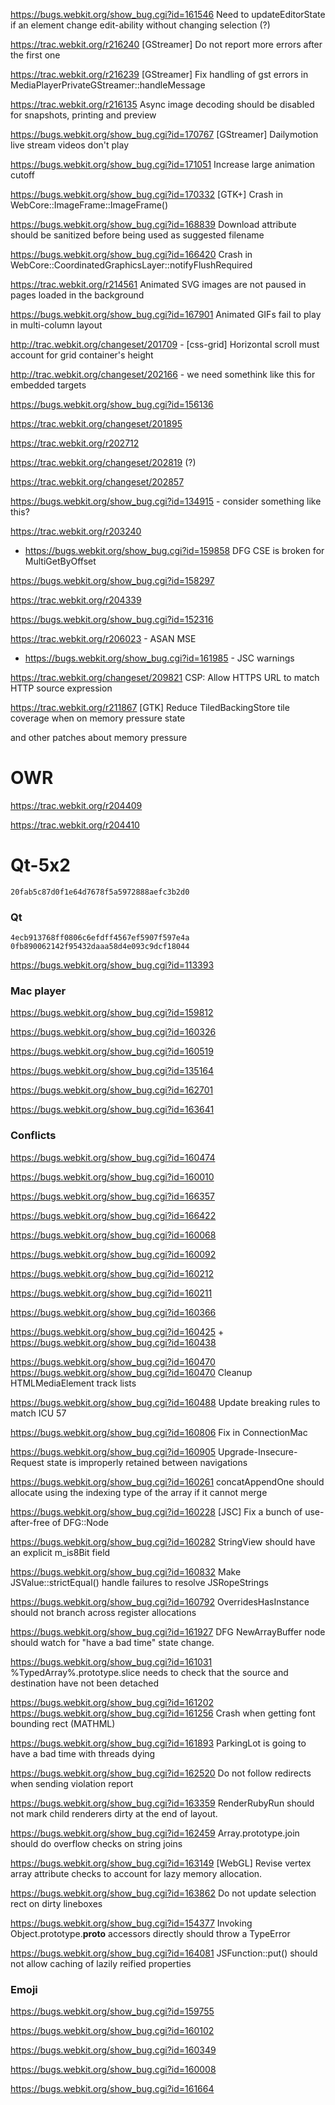 https://bugs.webkit.org/show_bug.cgi?id=161546 Need to updateEditorState if an element change edit-ability without changing selection (?)

https://trac.webkit.org/r216240 [GStreamer] Do not report more errors after the first one 

https://trac.webkit.org/r216239 [GStreamer] Fix handling of gst errors in MediaPlayerPrivateGStreamer::handleMessage

https://trac.webkit.org/r216135  Async image decoding should be disabled for snapshots, printing and preview

https://bugs.webkit.org/show_bug.cgi?id=170767  [GStreamer] Dailymotion live stream videos don't play

https://bugs.webkit.org/show_bug.cgi?id=171051 Increase large animation cutoff

​https://bugs.webkit.org/show_bug.cgi?id=170332 [GTK+] Crash in WebCore::ImageFrame::ImageFrame()

https://bugs.webkit.org/show_bug.cgi?id=168839 Download attribute should be sanitized before being used as suggested filename

https://bugs.webkit.org/show_bug.cgi?id=166420  Crash in WebCore::CoordinatedGraphicsLayer::notifyFlushRequired

https://trac.webkit.org/r214561  Animated SVG images are not paused in pages loaded in the background

https://bugs.webkit.org/show_bug.cgi?id=167901 Animated GIFs fail to play in multi-column layout 

http://trac.webkit.org/changeset/201709 - [css-grid] Horizontal scroll must account for grid container's height

http://trac.webkit.org/changeset/202166 - we need somethink like this for embedded targets


https://bugs.webkit.org/show_bug.cgi?id=156136

https://trac.webkit.org/changeset/201895

https://trac.webkit.org/r202712

https://trac.webkit.org/changeset/202819 (?)

https://trac.webkit.org/changeset/202857

https://bugs.webkit.org/show_bug.cgi?id=134915 - consider something like this?

https://trac.webkit.org/r203240 

+ https://bugs.webkit.org/show_bug.cgi?id=159858 DFG CSE is broken for MultiGetByOffset

https://bugs.webkit.org/show_bug.cgi?id=158297

https://trac.webkit.org/r204339 

https://bugs.webkit.org/show_bug.cgi?id=152316

https://trac.webkit.org/r206023  - ASAN MSE

+ https://bugs.webkit.org/show_bug.cgi?id=161985 - JSC warnings

https://trac.webkit.org/changeset/209821  CSP: Allow HTTPS URL to match HTTP source expression

 https://trac.webkit.org/r211867 [GTK] Reduce TiledBackingStore tile coverage when on memory pressure state

and other patches about memory pressure


# OWR

https://trac.webkit.org/r204409

https://trac.webkit.org/r204410 

# Qt-5x2

```
20fab5c87d0f1e64d7678f5a5972888aefc3b2d0
```

### Qt
```
4ecb913768ff0806c6efdff4567ef5907f597e4a
0fb890062142f95432daaa58d4e093c9dcf18044
```

https://bugs.webkit.org/show_bug.cgi?id=113393



### Mac player

https://bugs.webkit.org/show_bug.cgi?id=159812

https://bugs.webkit.org/show_bug.cgi?id=160326

https://bugs.webkit.org/show_bug.cgi?id=160519

https://bugs.webkit.org/show_bug.cgi?id=135164

https://bugs.webkit.org/show_bug.cgi?id=162701

https://bugs.webkit.org/show_bug.cgi?id=163641

### Conflicts

https://bugs.webkit.org/show_bug.cgi?id=160474

https://bugs.webkit.org/show_bug.cgi?id=160010

https://bugs.webkit.org/show_bug.cgi?id=166357

https://bugs.webkit.org/show_bug.cgi?id=166422

https://bugs.webkit.org/show_bug.cgi?id=160068

https://bugs.webkit.org/show_bug.cgi?id=160092

https://bugs.webkit.org/show_bug.cgi?id=160212

https://bugs.webkit.org/show_bug.cgi?id=160211

https://bugs.webkit.org/show_bug.cgi?id=160366

https://bugs.webkit.org/show_bug.cgi?id=160425 + https://bugs.webkit.org/show_bug.cgi?id=160438 

https://bugs.webkit.org/show_bug.cgi?id=160470 https://bugs.webkit.org/show_bug.cgi?id=160470 Cleanup HTMLMediaElement track lists

https://bugs.webkit.org/show_bug.cgi?id=160488 Update breaking rules to match ICU 57

https://bugs.webkit.org/show_bug.cgi?id=160806 Fix in ConnectionMac

https://bugs.webkit.org/show_bug.cgi?id=160905 Upgrade-Insecure-Request state is improperly retained between navigations

https://bugs.webkit.org/show_bug.cgi?id=160261 concatAppendOne should allocate using the indexing type of the array if it cannot merge

https://bugs.webkit.org/show_bug.cgi?id=160228 [JSC] Fix a bunch of use-after-free of DFG::Node

https://bugs.webkit.org/show_bug.cgi?id=160282 StringView should have an explicit m_is8Bit field

https://bugs.webkit.org/show_bug.cgi?id=160832 Make JSValue::strictEqual() handle failures to resolve JSRopeStrings

https://bugs.webkit.org/show_bug.cgi?id=160792 OverridesHasInstance should not branch across register allocations

https://bugs.webkit.org/show_bug.cgi?id=161927  DFG NewArrayBuffer node should watch for "have a bad time" state change.

https://bugs.webkit.org/show_bug.cgi?id=161031 %TypedArray%.prototype.slice needs to check that the source and destination have not been detached

https://bugs.webkit.org/show_bug.cgi?id=161202 https://bugs.webkit.org/show_bug.cgi?id=161256 Crash when getting font bounding rect (MATHML)

https://bugs.webkit.org/show_bug.cgi?id=161893 ParkingLot is going to have a bad time with threads dying

https://bugs.webkit.org/show_bug.cgi?id=162520 Do not follow redirects when sending violation report

https://bugs.webkit.org/show_bug.cgi?id=163359 RenderRubyRun should not mark child renderers dirty at the end of layout.

https://bugs.webkit.org/show_bug.cgi?id=162459 Array.prototype.join should do overflow checks on string joins

https://bugs.webkit.org/show_bug.cgi?id=163149 [WebGL] Revise vertex array attribute checks to account for lazy memory allocation.

https://bugs.webkit.org/show_bug.cgi?id=163862 Do not update selection rect on dirty lineboxes

https://bugs.webkit.org/show_bug.cgi?id=154377 Invoking Object.prototype.__proto__ accessors directly should throw a TypeError

https://bugs.webkit.org/show_bug.cgi?id=164081 JSFunction::put() should not allow caching of lazily reified properties

### Emoji

https://bugs.webkit.org/show_bug.cgi?id=159755

https://bugs.webkit.org/show_bug.cgi?id=160102

https://bugs.webkit.org/show_bug.cgi?id=160349

https://bugs.webkit.org/show_bug.cgi?id=160008

https://bugs.webkit.org/show_bug.cgi?id=161664